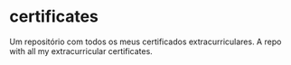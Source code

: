 # certificates
Um repositório com todos os meus certificados extracurriculares.
A repo with all my extracurricular certificates.
